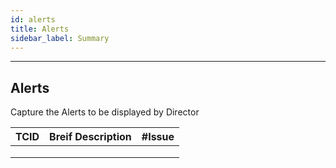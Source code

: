 ```yaml
---
id: alerts 
title: Alerts
sidebar_label: Summary
---
```

------

## Alerts

Capture the Alerts to be displayed by Director 

| TCID | Breif Description | #Issue |
| ---- | ----------------- | ------ |
|      |                   |        |
|      |                   |        |
|      |                   |        |
